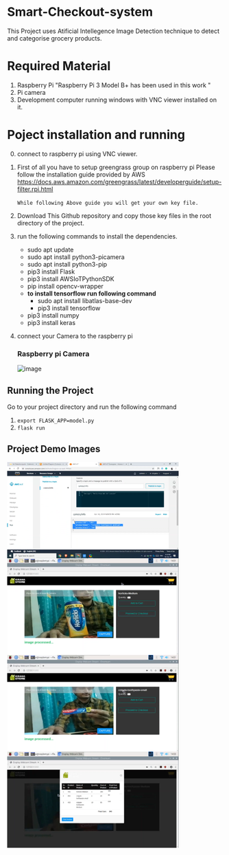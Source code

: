 # Smart-Checkout-system
This Project uses Atificial Intellegence Image Detection technique to detect and categorise grocery products.

# Required Material
1.   Raspberry Pi "Raspberry Pi 3 Model B+  has been used in this work "
2.   Pi camera
3.   Development computer running windows with VNC viewer installed on it.

# Poject installation and running
0. connect to raspberry pi using VNC viewer.
1. First of all you have to setup greengrass group on raspberry pi
   Please follow the installation guide provided by AWS
   https://docs.aws.amazon.com/greengrass/latest/developerguide/setup-filter.rpi.html  

      ``` While following Above guide you will get your own key file. ```

2. Download This Github repository and copy those key files in the root directory of the project.
3. run the following commands to install the dependencies.
    - sudo apt update
    - sudo apt install python3-picamera
    - sudo apt install python3-pip
    - pip3 install Flask
    - pip3 install AWSIoTPythonSDK
    - pip install opencv-wrapper
    - **to install tensorflow run following command**
      * sudo apt install libatlas-base-dev
      * pip3 install tensorflow
    - pip3 install numpy
    - pip3 install keras
4. connect your Camera to the raspberry pi
      ### Raspberry pi Camera
   ![image](https://raw.githubusercontent.com/kmranrg/ProductDetection/master/static/img/raspberry_pi_model_1.jpg "raspberry pi camera setup")

## Running the Project
Go to your project directory  and run the following command
1. `export FLASK_APP=model.py`
2. `flask run`

## Project Demo Images
<img src="img/Screenshot (276).png" alt="Sending data to greengrass subscription" width="400px"  style="float:left;margin-right:10px;">
<img src="img/Screenshot (277).png" alt="Sending data to greengrass subscription" width="400px" style="float:left;margin-right:10px;">
<img src="img/Screenshot (278).png" alt="Sending data to greengrass subscription" width="400px" style="float:left;margin-right:10px;">
<img src="img/Screenshot (279).png" alt="Sending data to greengrass subscription" width="400px" style="float:left;margin-right:10px;">
